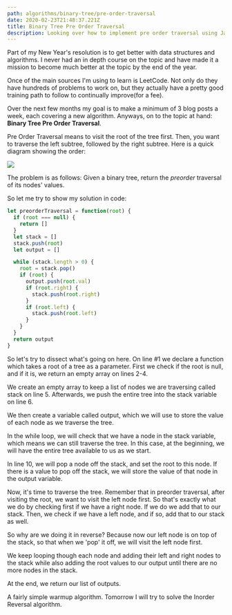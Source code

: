 ```yaml
---
path: algorithms/binary-tree/pre-order-traversal
date: 2020-02-23T21:48:37.221Z
title: Binary Tree Pre Order Traversal
description: Looking over how to implement pre order traversal using JavaScript
---
```

Part of my New Year's resolution is to get better with data structures and algorithms. I never had an in depth course on the topic and have made it a mission to become much better at the topic by the end of the year.

Once of the main sources I'm using to learn is LeetCode. Not only do they have hundreds of problems to work on, but they actually have a pretty good training path to follow to continually improve(for a fee).

Over the next few months my goal is to make a minimum of 3 blog posts a week, each covering a new algorithm. Anyways, on to the topic at hand: **Binary Tree Pre Order Traversal**.

Pre Order Traversal means to visit the root of the tree first. Then, you want to traverse the left subtree, followed by the right subtree. Here is a quick diagram showing the order:

![](/assets/preorder-traversal.png)

The problem is as follows: Given a binary tree, return the *preorder* traversal of its nodes' values.

So let me try to show my solution in code:

```javascript
let preorderTraversal = function(root) {
  if (root === null) {
    return []
  }
  let stack = []
  stack.push(root)
  let output = []

  while (stack.length > 0) {
    root = stack.pop()
    if (root) {
      output.push(root.val)
      if (root.right) {
        stack.push(root.right)
      }
      if (root.left) {
        stack.push(root.left)
      }
    }
  }
  return output
}
```

So let's try to dissect what's going on here.  On line #1 we declare a function which takes a root of a tree as a parameter.  First we check if the root is null, and if it is, we return an empty array on lines 2-4.

We create an empty array to keep a list of nodes we are traversing called stack on line 5.  Afterwards, we push the entire tree into the stack variable on line 6.

We then create a variable called output, which we will use to store the value of each node as we traverse the tree.

In the while loop, we will check that we have a node in the stack variable, which means we can still traverse the tree.  In this case, at the beginning, we will have the entire tree available to us as we start.

In line 10, we will pop a node off the stack, and set the root to this node.  If there is a value to pop off the stack, we will store the value of that node in the output variable.

Now, it's time to traverse the tree.  Remember that in preorder traversal, after visiting the root, we want to visit the left node first.  So that's exactly what we do by checking first if we have a right node.  If we do we add that to our stack.  Then, we check if we have a left node, and if so, add that to our stack as well.

So why are we doing it in reverse?  Because now our left node is on top of the stack, so that when we 'pop' it off, we will visit the left node first.  

We keep looping though each node and adding their left and right nodes to the stack while also adding the root values to our output until there are no more nodes in the stack.

At the end, we return our list of outputs.

A fairly simple warmup algorithm.  Tomorrow I will try to solve the Inorder Reversal algorithm.
